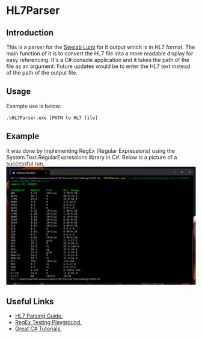 # HL7Parser
## Introduction
This is a parser for the [Swelab Lumi](https://boule.com/human-and-veterinary/swelab/swelab-lumi/) for it output which is in HL7 format. The main function of it is to convert the HL7 file into a more readable display for easy referencing. It's a C# console application and it takes the path of the file as an argument. Future updates would be to enter the HL7 text instead of the path of the output file. 

## Usage
Example use is below: 
```
.\HL7Parser.exe [PATH to HL7 file]
```

## Example
It was done by implementing RegEx (Regular Expressions) using the System.Text.RegularExpressions library in C#. Below is a picture of a successful run.
![Example output using a random data from a Swelab Lumi HL7 file](img.png)

## Useful Links
- [HL7 Parsing Guide.](https://www.parsehog.com/hl7/parser)
- [RegEx Testing Playground.](https://regexr.com/)
- [Great C# Tutorials.](https://www.youtube.com/@IAmTimCorey)
